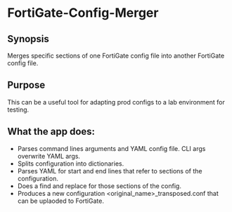 # FortiGate-Config-Merger
## Synopsis

Merges specific sections of one FortiGate config file into another FortiGate config file.

## Purpose

This can be a useful tool for adapting prod configs to a lab environment for testing.

## What the app does:

- Parses command lines arguments and YAML config file. CLI args overwrite YAML args.
- Splits configuration into dictionaries.
- Parses YAML for start and end lines that refer to sections of the configuration.
- Does a find and replace for those sections of the config.
- Produces a new configuration <original_name>_transposed.conf that can be uplaoded to FortiGate.